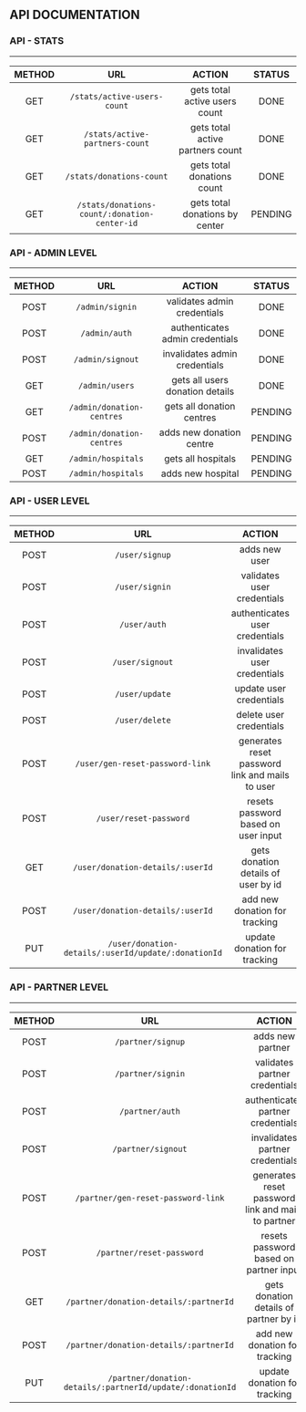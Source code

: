 ## API DOCUMENTATION

### API - STATS

---

| METHOD |                     URL                      |              ACTION              | STATUS  |
| :----: | :------------------------------------------: | :------------------------------: | :-----: |
|  GET   |         `/stats/active-users-count`          |  gets total active users count   |  DONE   |
|  GET   |        `/stats/active-partners-count`        | gets total active partners count |  DONE   |
|  GET   |           `/stats/donations-count`           |    gets total donations count    |  DONE   |
|  GET   | `/stats/donations-count/:donation-center-id` |  gets total donations by center  | PENDING |

### API - ADMIN LEVEL

---

| METHOD |            URL            |             ACTION              | STATUS  |
| :----: | :-----------------------: | :-----------------------------: | :-----: |
|  POST  |      `/admin/signin`      |   validates admin credentials   |  DONE   |
|  POST  |       `/admin/auth`       | authenticates admin credentials |  DONE   |
|  POST  |     `/admin/signout`      |  invalidates admin credentials  |  DONE   |
|  GET   |      `/admin/users`       | gets all users donation details |  DONE   |
|  GET   | `/admin/donation-centres` |    gets all donation centres    | PENDING |
|  POST  | `/admin/donation-centres` |    adds new donation centre     | PENDING |
|  GET   |    `/admin/hospitals`     |       gets all hospitals        | PENDING |
|  POST  |    `/admin/hospitals`     |        adds new hospital        | PENDING |

### API - USER LEVEL

---

| METHOD |                         URL                         |                     ACTION                      | STATUS |
| :----: | :-------------------------------------------------: | :---------------------------------------------: | :----: |
|  POST  |                   `/user/signup`                    |                  adds new user                  |  DONE  |
|  POST  |                   `/user/signin`                    |           validates user credentials            |  DONE  |
|  POST  |                    `/user/auth`                     |         authenticates user credentials          |  DONE  |
|  POST  |                   `/user/signout`                   |          invalidates user credentials           |  DONE  |
|  POST  |                   `/user/update`                    |             update user credentials             |  DONE  |
|  POST  |                   `/user/delete`                    |             delete user credentials             |  DONE  |
|  POST  |           `/user/gen-reset-password-link`           | generates reset password link and mails to user |  DONE  |
|  POST  |               `/user/reset-password`                |       resets password based on user input       |  DONE  |
|  GET   |          `/user/donation-details/:userId`           |       gets donation details of user by id       |  DONE  |
|  POST  |          `/user/donation-details/:userId`           |          add new donation for tracking          |  DONE  |
|  PUT   | `/user/donation-details/:userId/update/:donationId` |          update donation for tracking           |  DONE  |

### API - PARTNER LEVEL

---

| METHOD |                            URL                            |                       ACTION                       | STATUS |
| :----: | :-------------------------------------------------------: | :------------------------------------------------: | :----: |
|  POST  |                     `/partner/signup`                     |                  adds new partner                  |  DONE  |
|  POST  |                     `/partner/signin`                     |           validates partner credentials            |  DONE  |
|  POST  |                      `/partner/auth`                      |         authenticates partner credentials          |  DONE  |
|  POST  |                    `/partner/signout`                     |          invalidates partner credentials           |  DONE  |
|  POST  |            `/partner/gen-reset-password-link`             | generates reset password link and mails to partner |  DONE  |
|  POST  |                 `/partner/reset-password`                 |       resets password based on partner input       |  DONE  |
|  GET   |          `/partner/donation-details/:partnerId`           |       gets donation details of partner by id       |  DONE  |
|  POST  |          `/partner/donation-details/:partnerId`           |           add new donation for tracking            |  DONE  |
|  PUT   | `/partner/donation-details/:partnerId/update/:donationId` |            update donation for tracking            |  DONE  |
